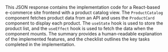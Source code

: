 This JSON response contains the implementation code for a React-based e-commerce site frontend with a product catalog view. The `ProductCatalog` component fetches product data from an API and uses the `ProductCard` component to display each product. The `useState` hook is used to store the product list, and the `useEffect` hook is used to fetch the data when the component mounts. The summary provides a human-readable explanation of the implemented features, and the checklist outlines the key tasks completed in the implementation.